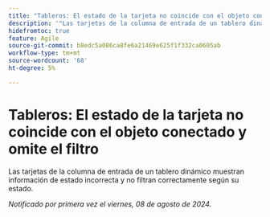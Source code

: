 ```yaml
---
title: "Tableros: El estado de la tarjeta no coincide con el objeto conectado y omite el filtro"
description: '"Las tarjetas de la columna de entrada de un tablero dinámico muestran información de estado incorrecta y no filtran correctamente según su estado".'
hidefromtoc: true
feature: Agile
source-git-commit: b8edc5a086ca8fe6a21469e625f1f332ca0605ab
workflow-type: tm+mt
source-wordcount: '68'
ht-degree: 5%

---
```



# Tableros: El estado de la tarjeta no coincide con el objeto conectado y omite el filtro

Las tarjetas de la columna de entrada de un tablero dinámico muestran información de estado incorrecta y no filtran correctamente según su estado.

_Notificado por primera vez el viernes, 08 de agosto de 2024._